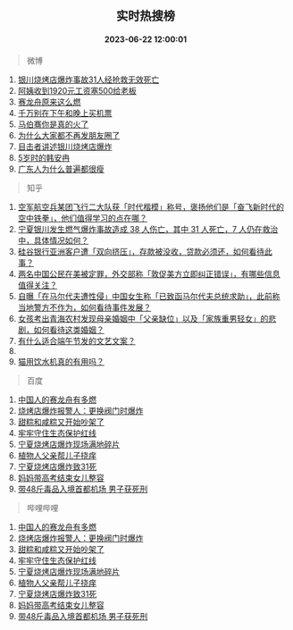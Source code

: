 <div align="center"><h2>实时热搜榜</h2><h4>2023-06-22 12:00:01</h4></div>

> 微博  

1. [银川烧烤店爆炸事故31人经抢救无效死亡](https://s.weibo.com/weibo?q=%23%E9%93%B6%E5%B7%9D%E7%83%A7%E7%83%A4%E5%BA%97%E7%88%86%E7%82%B8%E4%BA%8B%E6%95%8531%E4%BA%BA%E7%BB%8F%E6%8A%A2%E6%95%91%E6%97%A0%E6%95%88%E6%AD%BB%E4%BA%A1%23&t=31&band_rank=1&Refer=top)<br />
2. [阿姨收到1920元工资塞500给老板](https://s.weibo.com/weibo?q=%23%E9%98%BF%E5%A7%A8%E6%94%B6%E5%88%B01920%E5%85%83%E5%B7%A5%E8%B5%84%E5%A1%9E500%E7%BB%99%E8%80%81%E6%9D%BF%23&t=31&band_rank=2&Refer=top)<br />
3. [赛龙舟原来这么燃](https://s.weibo.com/weibo?q=%23%E8%B5%9B%E9%BE%99%E8%88%9F%E5%8E%9F%E6%9D%A5%E8%BF%99%E4%B9%88%E7%87%83%23&t=31&band_rank=3&Refer=top)<br />
4. [千万别在下午和晚上买机票](https://s.weibo.com/weibo?q=%23%E5%8D%83%E4%B8%87%E5%88%AB%E5%9C%A8%E4%B8%8B%E5%8D%88%E5%92%8C%E6%99%9A%E4%B8%8A%E4%B9%B0%E6%9C%BA%E7%A5%A8%23&t=31&band_rank=4&Refer=top)<br />
5. [马伯骞你是真的火了](https://s.weibo.com/weibo?q=%23%E9%A9%AC%E4%BC%AF%E9%AA%9E%E4%BD%A0%E6%98%AF%E7%9C%9F%E7%9A%84%E7%81%AB%E4%BA%86%23&t=31&band_rank=5&Refer=top)<br />
6. [为什么大家都不再发朋友圈了](https://s.weibo.com/weibo?q=%23%E4%B8%BA%E4%BB%80%E4%B9%88%E5%A4%A7%E5%AE%B6%E9%83%BD%E4%B8%8D%E5%86%8D%E5%8F%91%E6%9C%8B%E5%8F%8B%E5%9C%88%E4%BA%86%23&t=31&band_rank=6&Refer=top)<br />
7. [目击者讲述银川烧烤店爆炸](https://s.weibo.com/weibo?q=%23%E7%9B%AE%E5%87%BB%E8%80%85%E8%AE%B2%E8%BF%B0%E9%93%B6%E5%B7%9D%E7%83%A7%E7%83%A4%E5%BA%97%E7%88%86%E7%82%B8%23&t=31&band_rank=7&Refer=top)<br />
8. [5岁时的韩安冉](https://s.weibo.com/weibo?q=%235%E5%B2%81%E6%97%B6%E7%9A%84%E9%9F%A9%E5%AE%89%E5%86%89%23&t=31&band_rank=8&Refer=top)<br />
9. [广东人为什么普遍都很瘦](https://s.weibo.com/weibo?q=%23%E5%B9%BF%E4%B8%9C%E4%BA%BA%E4%B8%BA%E4%BB%80%E4%B9%88%E6%99%AE%E9%81%8D%E9%83%BD%E5%BE%88%E7%98%A6%23&t=31&band_rank=9&Refer=top)<br />

> 知乎  

1. [空军航空兵某团飞行二大队获「时代楷模」称号，褒扬他们是「奋飞新时代的空中铁拳」，他们值得学习的点在哪？](https://www.zhihu.com/question/607609756)<br />
2. [宁夏银川发生燃气爆炸事故造成 38 人伤亡，其中 31 人死亡，7 人仍在救治中，具体情况如何？](https://www.zhihu.com/question/607961203)<br />
3. [硅谷银行亚洲客户遭「双向挤压」，存款被没收，贷款必须还，如何看待此事？](https://www.zhihu.com/question/607811714)<br />
4. [两名中国公民在美被定罪，外交部称「敦促美方立即纠正错误」，有哪些信息值得关注？](https://www.zhihu.com/question/607819218)<br />
5. [自曝「在马尔代夫遭性侵」中国女生称「已致函马尔代夫总统求助」，此前称当地警方不作为，如何看待事件发展？](https://www.zhihu.com/question/607809339)<br />
6. [女孩考出青海农村发现母亲婚姻中「父亲缺位」以及「家族重男轻女」的悲剧，如何看待这类婚姻？](https://www.zhihu.com/question/607784642)<br />
7. [有什么适合端午节发的文艺文案？](https://www.zhihu.com/question/463413992)<br />
8. []()<br />
9. [猫用饮水机真的有用吗？](https://www.zhihu.com/question/314321800)<br />

> 百度  

1. [中国人的赛龙舟有多燃](https://www.baidu.com/s?wd=%E4%B8%AD%E5%9B%BD%E4%BA%BA%E7%9A%84%E8%B5%9B%E9%BE%99%E8%88%9F%E6%9C%89%E5%A4%9A%E7%87%83&sa=fyb_news&rsv_dl=fyb_news)<br />
2. [烧烤店爆炸报警人：更换阀门时爆炸](https://www.baidu.com/s?wd=%E7%83%A7%E7%83%A4%E5%BA%97%E7%88%86%E7%82%B8%E6%8A%A5%E8%AD%A6%E4%BA%BA%EF%BC%9A%E6%9B%B4%E6%8D%A2%E9%98%80%E9%97%A8%E6%97%B6%E7%88%86%E7%82%B8&sa=fyb_news&rsv_dl=fyb_news)<br />
3. [甜粽和咸粽又开始吵架了](https://www.baidu.com/s?wd=%E7%94%9C%E7%B2%BD%E5%92%8C%E5%92%B8%E7%B2%BD%E5%8F%88%E5%BC%80%E5%A7%8B%E5%90%B5%E6%9E%B6%E4%BA%86&sa=fyb_news&rsv_dl=fyb_news)<br />
4. [牢牢守住生态保护红线](https://www.baidu.com/s?wd=%E7%89%A2%E7%89%A2%E5%AE%88%E4%BD%8F%E7%94%9F%E6%80%81%E4%BF%9D%E6%8A%A4%E7%BA%A2%E7%BA%BF&sa=fyb_news&rsv_dl=fyb_news)<br />
5. [宁夏烧烤店爆炸现场满地碎片](https://www.baidu.com/s?wd=%E5%AE%81%E5%A4%8F%E7%83%A7%E7%83%A4%E5%BA%97%E7%88%86%E7%82%B8%E7%8E%B0%E5%9C%BA%E6%BB%A1%E5%9C%B0%E7%A2%8E%E7%89%87&sa=fyb_news&rsv_dl=fyb_news)<br />
6. [植物人父亲帮儿子挠痒](https://www.baidu.com/s?wd=%E6%A4%8D%E7%89%A9%E4%BA%BA%E7%88%B6%E4%BA%B2%E5%B8%AE%E5%84%BF%E5%AD%90%E6%8C%A0%E7%97%92&sa=fyb_news&rsv_dl=fyb_news)<br />
7. [宁夏烧烤店爆炸致31死](https://www.baidu.com/s?wd=%E5%AE%81%E5%A4%8F%E7%83%A7%E7%83%A4%E5%BA%97%E7%88%86%E7%82%B8%E8%87%B431%E6%AD%BB&sa=fyb_news&rsv_dl=fyb_news)<br />
8. [妈妈带高考结束女儿整容](https://www.baidu.com/s?wd=%E5%A6%88%E5%A6%88%E5%B8%A6%E9%AB%98%E8%80%83%E7%BB%93%E6%9D%9F%E5%A5%B3%E5%84%BF%E6%95%B4%E5%AE%B9&sa=fyb_news&rsv_dl=fyb_news)<br />
9. [带48斤毒品入境首都机场 男子获死刑](https://www.baidu.com/s?wd=%E5%B8%A648%E6%96%A4%E6%AF%92%E5%93%81%E5%85%A5%E5%A2%83%E9%A6%96%E9%83%BD%E6%9C%BA%E5%9C%BA+%E7%94%B7%E5%AD%90%E8%8E%B7%E6%AD%BB%E5%88%91&sa=fyb_news&rsv_dl=fyb_news)<br />

> 哔哩哔哩  

1. [中国人的赛龙舟有多燃](https://www.baidu.com/s?wd=%E4%B8%AD%E5%9B%BD%E4%BA%BA%E7%9A%84%E8%B5%9B%E9%BE%99%E8%88%9F%E6%9C%89%E5%A4%9A%E7%87%83&sa=fyb_news&rsv_dl=fyb_news)<br />
2. [烧烤店爆炸报警人：更换阀门时爆炸](https://www.baidu.com/s?wd=%E7%83%A7%E7%83%A4%E5%BA%97%E7%88%86%E7%82%B8%E6%8A%A5%E8%AD%A6%E4%BA%BA%EF%BC%9A%E6%9B%B4%E6%8D%A2%E9%98%80%E9%97%A8%E6%97%B6%E7%88%86%E7%82%B8&sa=fyb_news&rsv_dl=fyb_news)<br />
3. [甜粽和咸粽又开始吵架了](https://www.baidu.com/s?wd=%E7%94%9C%E7%B2%BD%E5%92%8C%E5%92%B8%E7%B2%BD%E5%8F%88%E5%BC%80%E5%A7%8B%E5%90%B5%E6%9E%B6%E4%BA%86&sa=fyb_news&rsv_dl=fyb_news)<br />
4. [牢牢守住生态保护红线](https://www.baidu.com/s?wd=%E7%89%A2%E7%89%A2%E5%AE%88%E4%BD%8F%E7%94%9F%E6%80%81%E4%BF%9D%E6%8A%A4%E7%BA%A2%E7%BA%BF&sa=fyb_news&rsv_dl=fyb_news)<br />
5. [宁夏烧烤店爆炸现场满地碎片](https://www.baidu.com/s?wd=%E5%AE%81%E5%A4%8F%E7%83%A7%E7%83%A4%E5%BA%97%E7%88%86%E7%82%B8%E7%8E%B0%E5%9C%BA%E6%BB%A1%E5%9C%B0%E7%A2%8E%E7%89%87&sa=fyb_news&rsv_dl=fyb_news)<br />
6. [植物人父亲帮儿子挠痒](https://www.baidu.com/s?wd=%E6%A4%8D%E7%89%A9%E4%BA%BA%E7%88%B6%E4%BA%B2%E5%B8%AE%E5%84%BF%E5%AD%90%E6%8C%A0%E7%97%92&sa=fyb_news&rsv_dl=fyb_news)<br />
7. [宁夏烧烤店爆炸致31死](https://www.baidu.com/s?wd=%E5%AE%81%E5%A4%8F%E7%83%A7%E7%83%A4%E5%BA%97%E7%88%86%E7%82%B8%E8%87%B431%E6%AD%BB&sa=fyb_news&rsv_dl=fyb_news)<br />
8. [妈妈带高考结束女儿整容](https://www.baidu.com/s?wd=%E5%A6%88%E5%A6%88%E5%B8%A6%E9%AB%98%E8%80%83%E7%BB%93%E6%9D%9F%E5%A5%B3%E5%84%BF%E6%95%B4%E5%AE%B9&sa=fyb_news&rsv_dl=fyb_news)<br />
9. [带48斤毒品入境首都机场 男子获死刑](https://www.baidu.com/s?wd=%E5%B8%A648%E6%96%A4%E6%AF%92%E5%93%81%E5%85%A5%E5%A2%83%E9%A6%96%E9%83%BD%E6%9C%BA%E5%9C%BA+%E7%94%B7%E5%AD%90%E8%8E%B7%E6%AD%BB%E5%88%91&sa=fyb_news&rsv_dl=fyb_news)<br />
